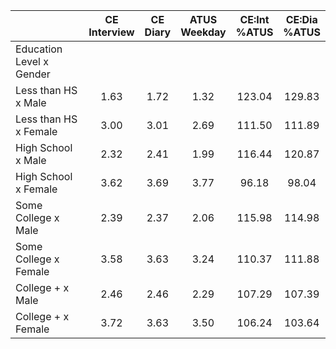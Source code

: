 
|                      | CE<br>Interview |  CE<br>Diary | ATUS<br>Weekday | CE:Int<br>%ATUS | CE:Dia<br>%ATUS |
| -------------------- | :----------: | :----------: | :----------: | :----------: | :----------: |
| Education Level x Gender |              |              |              |              |              |
| Less than HS x Male  |         1.63 |         1.72 |         1.32 |       123.04 |       129.83 |
| Less than HS x Female |         3.00 |         3.01 |         2.69 |       111.50 |       111.89 |
| High School x Male   |         2.32 |         2.41 |         1.99 |       116.44 |       120.87 |
| High School x Female |         3.62 |         3.69 |         3.77 |        96.18 |        98.04 |
| Some College x Male  |         2.39 |         2.37 |         2.06 |       115.98 |       114.98 |
| Some College x Female |         3.58 |         3.63 |         3.24 |       110.37 |       111.88 |
| College + x Male     |         2.46 |         2.46 |         2.29 |       107.29 |       107.39 |
| College + x Female   |         3.72 |         3.63 |         3.50 |       106.24 |       103.64 |

